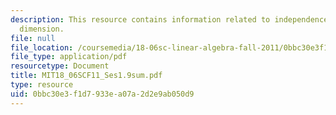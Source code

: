 ```yaml
---
description: This resource contains information related to independence, basis, and
  dimension.
file: null
file_location: /coursemedia/18-06sc-linear-algebra-fall-2011/0bbc30e3f1d7933ea07a2d2e9ab050d9_MIT18_06SCF11_Ses1.9sum.pdf
file_type: application/pdf
resourcetype: Document
title: MIT18_06SCF11_Ses1.9sum.pdf
type: resource
uid: 0bbc30e3-f1d7-933e-a07a-2d2e9ab050d9
---
```

